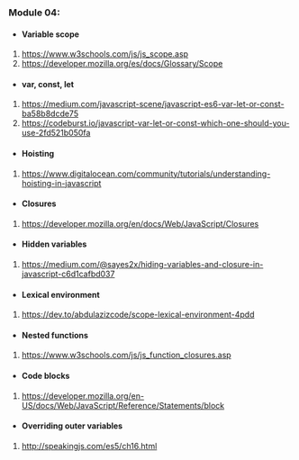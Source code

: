 ### Module 04:
- #### Variable scope
1. https://www.w3schools.com/js/js_scope.asp
2. https://developer.mozilla.org/es/docs/Glossary/Scope
- #### var, const, let
1. https://medium.com/javascript-scene/javascript-es6-var-let-or-const-ba58b8dcde75
2. https://codeburst.io/javascript-var-let-or-const-which-one-should-you-use-2fd521b050fa
- #### Hoisting
1. https://www.digitalocean.com/community/tutorials/understanding-hoisting-in-javascript
- #### Closures
1. https://developer.mozilla.org/en/docs/Web/JavaScript/Closures
- #### Hidden variables
1. https://medium.com/@sayes2x/hiding-variables-and-closure-in-javascript-c6d1cafbd037
- #### Lexical environment
1. https://dev.to/abdulazizcode/scope-lexical-environment-4pdd
- #### Nested functions
1. https://www.w3schools.com/js/js_function_closures.asp
- #### Code blocks
1. https://developer.mozilla.org/en-US/docs/Web/JavaScript/Reference/Statements/block
- #### Overriding outer variables
1. http://speakingjs.com/es5/ch16.html

